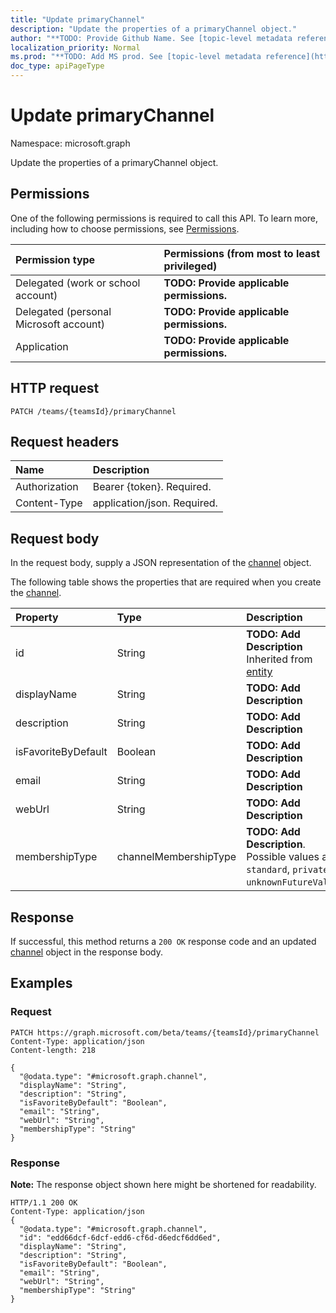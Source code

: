 ```yaml
---
title: "Update primaryChannel"
description: "Update the properties of a primaryChannel object."
author: "**TODO: Provide Github Name. See [topic-level metadata reference](https://msgo.azurewebsites.net/add/document/guidelines/metadata.html#topic-level-metadata)**"
localization_priority: Normal
ms.prod: "**TODO: Add MS prod. See [topic-level metadata reference](https://msgo.azurewebsites.net/add/document/guidelines/metadata.html#topic-level-metadata)**"
doc_type: apiPageType
---
```


# Update primaryChannel

Namespace: microsoft.graph

Update the properties of a primaryChannel object.

## Permissions
One of the following permissions is required to call this API. To learn more, including how to choose permissions, see [Permissions](/concepts/permissions-reference.md).

|Permission type|Permissions (from most to least privileged)|
|:---|:---|
|Delegated (work or school account)|**TODO: Provide applicable permissions.**|
|Delegated (personal Microsoft account)|**TODO: Provide applicable permissions.**|
|Application|**TODO: Provide applicable permissions.**|

## HTTP request

<!-- {
  "blockType": "ignored"
}
-->
``` http
PATCH /teams/{teamsId}/primaryChannel
```

## Request headers
|Name|Description|
|:---|:---|
|Authorization|Bearer {token}. Required.|
|Content-Type|application/json. Required.|

## Request body
In the request body, supply a JSON representation of the [channel](../resources/channel.md) object.

The following table shows the properties that are required when you create the [channel](../resources/channel.md).

|Property|Type|Description|
|:---|:---|:---|
|id|String|**TODO: Add Description** Inherited from [entity](../resources/entity.md)|
|displayName|String|**TODO: Add Description**|
|description|String|**TODO: Add Description**|
|isFavoriteByDefault|Boolean|**TODO: Add Description**|
|email|String|**TODO: Add Description**|
|webUrl|String|**TODO: Add Description**|
|membershipType|channelMembershipType|**TODO: Add Description**. Possible values are: `standard`, `private`, `unknownFutureValue`.|



## Response

If successful, this method returns a `200 OK` response code and an updated [channel](../resources/channel.md) object in the response body.

## Examples

### Request
<!-- {
  "blockType": "request",
  "name": "update_primarychannel"
}
-->
``` http
PATCH https://graph.microsoft.com/beta/teams/{teamsId}/primaryChannel
Content-Type: application/json
Content-length: 218

{
  "@odata.type": "#microsoft.graph.channel",
  "displayName": "String",
  "description": "String",
  "isFavoriteByDefault": "Boolean",
  "email": "String",
  "webUrl": "String",
  "membershipType": "String"
}
```

### Response
**Note:** The response object shown here might be shortened for readability.
<!-- {
  "blockType": "response",
  "truncated": true
}
-->
``` http
HTTP/1.1 200 OK
Content-Type: application/json
{
  "@odata.type": "#microsoft.graph.channel",
  "id": "edd66dcf-6dcf-edd6-cf6d-d6edcf6dd6ed",
  "displayName": "String",
  "description": "String",
  "isFavoriteByDefault": "Boolean",
  "email": "String",
  "webUrl": "String",
  "membershipType": "String"
}
```

